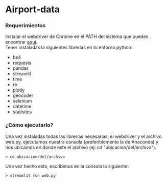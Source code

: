 # Airport-data

### Requerimientos 
Instalar el webdriver de Chrome en el PATH del sistema que puedes encontrar [aquí](https://chromedriver.chromium.org/).  
Tener instaladas la siguientes librerías en tu entorno python:
- bs4 
- requests
- pandas
- streamlit
- time
- re
- plotly
- geocoder
- selenium
- datetime
- statistics

### ¿Cómo ejecutarlo?

Una vez instaladas todas las librerías necesarias, el webdriver y el archivo web.py, ejecutamos nuestra consola (preferiblemente la de Anaconda) y nos ubicamos en donde este el archivo (ej: cd "ubicacion/del/archivo"). 

<!--sec data-title="Prompt: Windows" data-id="windows_prompt2" data-collapse=true ces-->
 
    > cd ubicacion/del/archivo
    
<!--endsec-->


<!--sec data-title="Prompt: Windows" data-id="windows_prompt2" data-collapse=true ces-->

Una vez hecho esto, escribimos en la consola lo siguiente: 


    > streamlit run web.py
    

<!--endsec-->
